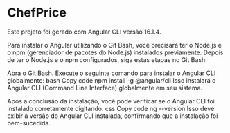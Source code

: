 # ChefPrice



Este projeto foi gerado com Angular CLI versão 16.1.4.

Para instalar o Angular utilizando o Git Bash, você precisará ter o Node.js e o npm (gerenciador de pacotes do Node.js) instalados previamente. Depois de ter o Node.js e o npm configurados, siga estas etapas no Git Bash:

Abra o Git Bash.
Execute o seguinte comando para instalar o Angular CLI globalmente:
bash
Copy code
npm install -g @angular/cli
Isso instalará o Angular CLI (Command Line Interface) globalmente em seu sistema.

Após a conclusão da instalação, você pode verificar se o Angular CLI foi instalado corretamente digitando:
css
Copy code
ng --version
Isso deve exibir a versão do Angular CLI instalada, confirmando que a instalação foi bem-sucedida.
